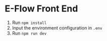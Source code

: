 # E-Flow Front End

1. Run `npm install` 
2. Input the environment configuration in `.env`
3. Run `npm run dev` 
